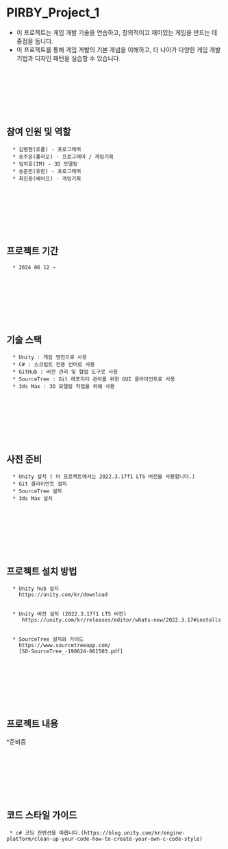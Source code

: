 # PIRBY_Project_1
  * 이 프로젝트는 게임 개발 기술을 연습하고, 창의적이고 재미있는 게임을 만드는 데 중점을 둡니다.
  * 이 프로젝트를 통해 게임 개발의 기본 개념을 이해하고, 더 나아가 다양한 게임 개발 기법과 디자인 패턴을 실습할 수 있습니다.
    
<br/> <br/> <br/> <br/> <br/> <br/>

## 참여 인원 및 역할
```
  * 김병현(로폴) - 프로그래머
  * 송주윤(폴라오) - 프로그래머 / 게임기획
  * 임치호(IM) - 3D 모델링
  * 송준민(유한) - 프로그래머
  * 최진웅(베어프) - 게임기획
```

<br/> <br/> <br/> <br/> <br/> <br/>

## 프로젝트 기간
```
  * 2024 06 12 ~
```

<br/> <br/> <br/> <br/> <br/> <br/>

## 기술 스택
```
  * Unity : 게임 엔진으로 사용
  * C# : 스크립트 전용 언어로 사용
  * GitHub : 버전 관리 및 협업 도구로 사용
  * SourceTree : Git 레포지티 관리를 위한 GUI 클라이언트로 사용
  * 3ds Max : 3D 모델링 작업을 위해 사용
```

<br/> <br/> <br/> <br/> <br/> <br/>

## 사전 준비
```
  * Unity 설치 ( 이 프로젝트에서는 2022.3.17f1 LTS 버전을 사용합니다.)
  * Git 클라이언트 설치
  * SourceTree 설치
  * 3ds Max 설치
```

<br/> <br/> <br/> <br/> <br/> <br/>

## 프로젝트 설치 방법
```
  * Unity hub 설치
    https://unity.com/kr/download


  * Unity 버전 설치 (2022.3.17f1 LTS 버전)
     https://unity.com/kr/releases/editor/whats-new/2022.3.17#installs


  * SourceTree 설치와 가이드
    https://www.sourcetreeapp.com/
    [SD-SourceTree_-190624-061503.pdf]
```
<br/> <br/> <br/> <br/> <br/> <br/>

## 프로젝트 내용
  *준비중

<br/> <br/> <br/> <br/> <br/> <br/>

## 코드 스타일 가이드

```
 * c# 코딩 컨벤션을 따릅니다.(https://blog.unity.com/kr/engine-platform/clean-up-your-code-how-to-create-your-own-c-code-style)
```

<br/> <br/> <br/> <br/> <br/> <br/>



